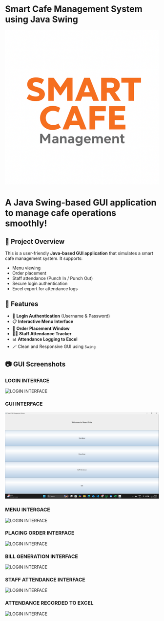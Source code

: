 # Smart Cafe Management System using Java Swing 
![SMART CAFE MANAGEMENT SYSTEM](https://github.com/AgasthiDoshi/Smart_Cafe/blob/main/Logos.png)
# A Java Swing-based GUI application to manage cafe operations smoothly!
## 🚀 Project Overview
This is a user-friendly **Java-based GUI application** that simulates a smart cafe management system. It supports:
- Menu viewing
- Order placement
- Staff attendance (Punch In / Punch Out)
- Secure login authentication
- Excel export for attendance logs
## 📌 Features
- 🔐 **Login Authentication** (Username & Password)
- 📋 **Interactive Menu Interface**
- 🛒 **Order Placement Window**
- 🧑‍💼 **Staff Attendance Tracker**
- 📊 **Attendance Logging to Excel**
- 🪄 Clean and Responsive GUI using `Swing`
## 📷 GUI Screenshots
### LOGIN INTERFACE 
![LOGIN INTERFACE]()
### GUI INTERFACE 
![LOGIN INTERFACE](https://github.com/AgasthiDoshi/Smart_Cafe/blob/main/GUI_INTERFACE.png)
### MENU INTERGACE 
![LOGIN INTERFACE]()
### PLACING ORDER INTERFACE 
![LOGIN INTERFACE]()
### BILL GENERATION INTERFACE 
![LOGIN INTERFACE]()
### STAFF ATTENDANCE INTERFACE 
![LOGIN INTERFACE]()
### ATTENDANCE RECORDED TO EXCEL 
![LOGIN INTERFACE]()
